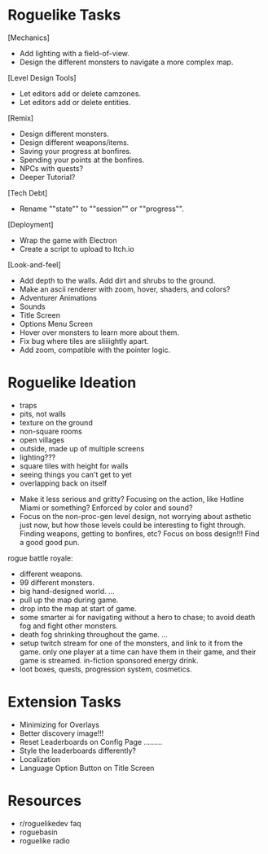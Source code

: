 # Roguelike Tasks #

[Mechanics]
- Add lighting with a field-of-view.
- Design the different monsters to navigate a more complex map.

[Level Design Tools]
- Let editors add or delete camzones.
- Let editors add or delete entities.

[Remix]
- Design different monsters.
- Design different weapons/items.
- Saving your progress at bonfires.
- Spending your points at the bonfires.
- NPCs with quests?
- Deeper Tutorial?

[Tech Debt]
- Rename ""state"" to ""session"" or ""progress"".

[Deployment]
- Wrap the game with Electron
- Create a script to upload to Itch.io

[Look-and-feel]
- Add depth to the walls. Add dirt and shrubs to the ground.
- Make an ascii renderer with zoom, hover, shaders, and colors?
- Adventurer Animations
- Sounds
- Title Screen
- Options Menu Screen
- Hover over monsters to learn more about them.
- Fix bug where tiles are sliiiightly apart.
- Add zoom, compatible with the pointer logic.

# Roguelike Ideation #

* traps
* pits, not walls
* texture on the ground
* non-square rooms
* open villages
* outside, made up of multiple screens
* lighting???
* square tiles with height for walls
* seeing things you can't get to yet
* overlapping back on itself

- Make it less serious and gritty? Focusing on the action, like Hotline Miami or something? Enforced by color and sound?
- Focus on the non-proc-gen level design, not worrying about asthetic just now, but how those levels could be interesting to fight through. Finding weapons, getting to bonfires, etc? Focus on boss design!!! Find a good good pun.

rogue battle royale:
- different weapons.
- 99 different monsters.
- big hand-designed world.
...
- pull up the map during game.
- drop into the map at start of game.
- some smarter ai for navigating without a hero to chase; to avoid death fog and fight other monsters.
- death fog shrinking throughout the game.
...
- setup twitch stream for one of the monsters, and link to it from the game. only one player at a time can have them in their game, and their game is streamed. in-fiction sponsored energy drink.
- loot boxes, quests, progression system, cosmetics.

# Extension Tasks #

- Minimizing for Overlays
- Better discovery image!!!
- Reset Leaderboards on Config Page
.........
- Style the leaderboards differently?
- Localization
- Language Option Button on Title Screen

# Resources #

- r/roguelikedev faq
- roguebasin
- roguelike radio
